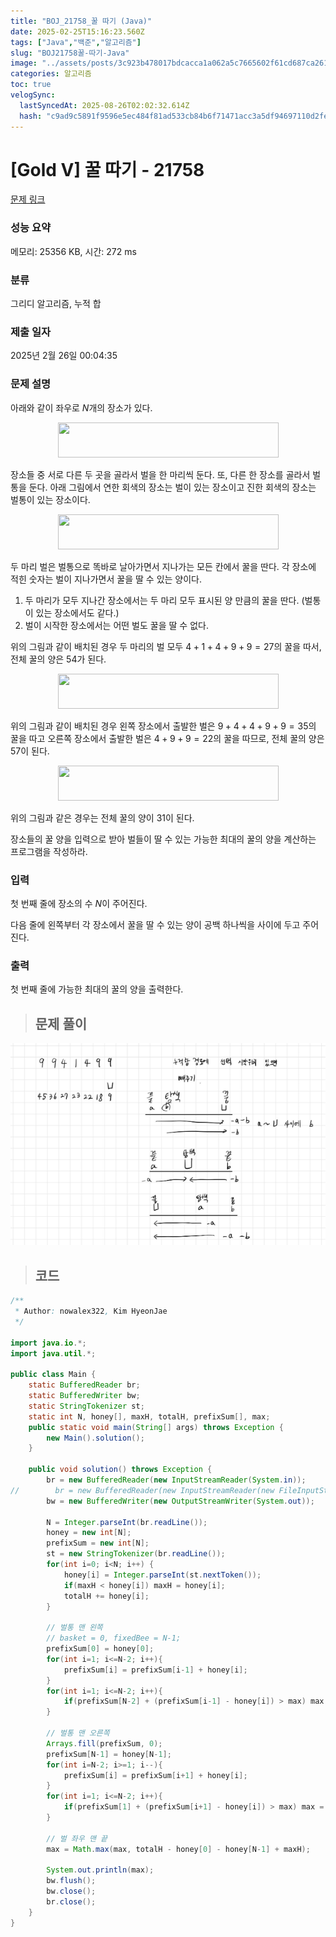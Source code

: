 ```yaml
---
title: "BOJ_21758_꿀 따기 (Java)"
date: 2025-02-25T15:16:23.560Z
tags: ["Java","백준","알고리즘"]
slug: "BOJ21758꿀-따기-Java"
image: "../assets/posts/3c923b478017bdcacca1a062a5c7665602f61cd687ca261e12779d596bb85bfe.png"
categories: 알고리즘
toc: true
velogSync:
  lastSyncedAt: 2025-08-26T02:02:32.614Z
  hash: "c9ad9c5891f9596e5ec484f81ad533cb84b6f71471acc3a5df94697110d2fe7b"
---
```


# [Gold V] 꿀 따기 - 21758 

[문제 링크](https://www.acmicpc.net/problem/21758) 

### 성능 요약

메모리: 25356 KB, 시간: 272 ms

### 분류

그리디 알고리즘, 누적 합

### 제출 일자

2025년 2월 26일 00:04:35

### 문제 설명

아래와 같이 좌우로 $N$개의 장소가 있다.

<p style="text-align: center;"><img alt="" src="https://upload.acmicpc.net/7eac9e04-f000-482d-9ad5-05cc2363df05/-/preview/" style="width: 353px; height: 56px;"></p>

<p>장소들 중 서로 다른 두 곳을 골라서 벌을 한 마리씩 둔다. 또, 다른 한 장소를 골라서 벌통을 둔다. 아래 그림에서 연한 회색의 장소는 벌이 있는 장소이고 진한 회색의 장소는 벌통이 있는 장소이다.</p>

<p style="text-align: center;"><img alt="" src="https://upload.acmicpc.net/8ca82402-c379-40cd-902d-9ecc24c35d1f/-/preview/" style="width: 353px; height: 56px;"></p>

<p>두 마리 벌은 벌통으로 똑바로 날아가면서 지나가는 모든 칸에서 꿀을 딴다. 각 장소에 적힌 숫자는 벌이 지나가면서 꿀을 딸 수 있는 양이다.</p>

<ol>
	<li>두 마리가 모두 지나간 장소에서는 두 마리 모두 표시된 양 만큼의 꿀을 딴다. (벌통이 있는 장소에서도 같다.)</li>
	<li>벌이 시작한 장소에서는 어떤 벌도 꿀을 딸 수 없다.</li>
</ol>

위의 그림과 같이 배치된 경우 두 마리의 벌 모두 $4 + 1 + 4 + 9 + 9 = 27$의 꿀을 따서, 전체 꿀의 양은 54가 된다.
<p style="text-align: center;"><img alt="" src="https://upload.acmicpc.net/a9794fde-7a1b-4c4d-82b5-f1b8e7daaa73/-/preview/" style="width: 353px; height: 56px;"></p>

위의 그림과 같이 배치된 경우 왼쪽 장소에서 출발한 벌은 $9 + 4 + 4 + 9 + 9 = 35$의 꿀을 따고 오른쪽 장소에서 출발한 벌은 $4 + 9 + 9 = 22$의 꿀을 따므로, 전체 꿀의 양은 $57$이 된다.
<p style="text-align: center;"><img alt="" src="https://upload.acmicpc.net/5b264635-fc6b-498a-af76-bbe08197ab32/-/preview/" style="width: 353px; height: 56px;"></p>

<p>위의 그림과 같은 경우는 전체 꿀의 양이 31이 된다.</p>

<p>장소들의 꿀 양을 입력으로 받아 벌들이 딸 수 있는 가능한 최대의 꿀의 양을 계산하는 프로그램을 작성하라.</p>

### 입력 

첫 번째 줄에 장소의 수 $N$이 주어진다.

<p>다음 줄에 왼쪽부터 각 장소에서 꿀을 딸 수 있는 양이 공백 하나씩을 사이에 두고 주어진다.</p>

### 출력 

 <p>첫 번째 줄에 가능한 최대의 꿀의 양을 출력한다.</p>

> ## 문제 풀이

![](/assets/posts/3c923b478017bdcacca1a062a5c7665602f61cd687ca261e12779d596bb85bfe.png)

> ## 코드

```java
/**
 * Author: nowalex322, Kim HyeonJae
 */

import java.io.*;
import java.util.*;

public class Main {
    static BufferedReader br;
    static BufferedWriter bw;
    static StringTokenizer st;
    static int N, honey[], maxH, totalH, prefixSum[], max;
    public static void main(String[] args) throws Exception {
        new Main().solution();
    }

    public void solution() throws Exception {
        br = new BufferedReader(new InputStreamReader(System.in));
//        br = new BufferedReader(new InputStreamReader(new FileInputStream("src/main/java/BOJ_21758_꿀따기/input.txt")));
        bw = new BufferedWriter(new OutputStreamWriter(System.out));

        N = Integer.parseInt(br.readLine());
        honey = new int[N];
        prefixSum = new int[N];
        st = new StringTokenizer(br.readLine());
        for(int i=0; i<N; i++) {
            honey[i] = Integer.parseInt(st.nextToken());
            if(maxH < honey[i]) maxH = honey[i];
            totalH += honey[i];
        }

        // 벌통 맨 왼쪽
        // basket = 0, fixedBee = N-1;
        prefixSum[0] = honey[0];
        for(int i=1; i<=N-2; i++){
            prefixSum[i] = prefixSum[i-1] + honey[i];
        }
        for(int i=1; i<=N-2; i++){
            if(prefixSum[N-2] + (prefixSum[i-1] - honey[i]) > max) max = prefixSum[N-2] + prefixSum[i-1] - honey[i];
        }

        // 벌통 맨 오른쪽
        Arrays.fill(prefixSum, 0);
        prefixSum[N-1] = honey[N-1];
        for(int i=N-2; i>=1; i--){
            prefixSum[i] = prefixSum[i+1] + honey[i];
        }
        for(int i=1; i<=N-2; i++){
            if(prefixSum[1] + (prefixSum[i+1] - honey[i]) > max) max = prefixSum[1] + prefixSum[i+1] - honey[i];
        }

        // 벌 좌우 맨 끝
        max = Math.max(max, totalH - honey[0] - honey[N-1] + maxH);

        System.out.println(max);
        bw.flush();
        bw.close();
        br.close();
    }
}

```